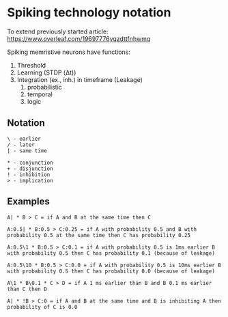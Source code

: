 # Spiking technology notation 

To extend previously started article:
https://www.overleaf.com/19697776yqzdttfnhwmq

Spiking memristive neurons have functions:

1. Threshold
1. Learning (STDP (Δt))
1. Integration (ex., inh.) in timeframe (Leakage)
    1. probabilistic
	1. temporal
	1. logic

## Notation

```
\ - earlier
/ - later
| - same time

* - conjunction
+ - disjunction
! - inhibition
> - implication 
```

## Examples 


```
A| * B > C = if A and B at the same time then C

A:0.5| * B:0.5 > C:0.25 = if A with probability 0.5 and B with probability 0.5 at the same time then C has probability 0.25

A:0.5\1 * B:0.5 > C:0.1 = if A with probability 0.5 is 1ms earlier B with probability 0.5 then C has probability 0.1 (because of leakage)

A:0.5\10 * B:0.5 > C:0.0 = if A with probability 0.5 is 10ms earlier B with probability 0.5 then C has probability 0.0 (because of leakage)

A\1 * B\0.1 * C > D = if A 1 ms earlier than B and B 0.1 ms earlier than C then D

A| * !B > C:0 = if A and B at the same time and B is inhibiting A then probability of C is 0.0

```

	
